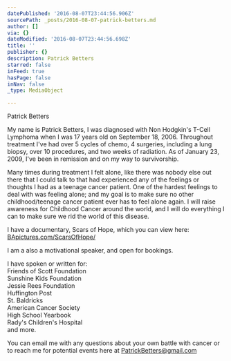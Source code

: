 ```yaml
---
datePublished: '2016-08-07T23:44:56.906Z'
sourcePath: _posts/2016-08-07-patrick-betters.md
author: []
via: {}
dateModified: '2016-08-07T23:44:56.698Z'
title: ''
publisher: {}
description: Patrick Betters
starred: false
inFeed: true
hasPage: false
inNav: false
_type: MediaObject

---
```

Patrick Betters

My name is Patrick Betters, I was diagnosed with Non Hodgkin's T-Cell Lymphoma when I was 17 years old on September 18, 2006\. Throughout treatment I've had over 5 cycles of chemo, 4 surgeries, including a lung biopsy, over 10 procedures, and two weeks of radiation. As of January 23, 2009, I've been in remission and on my way to survivorship.

Many times during treatment I felt alone, like there was nobody else out there that I could talk to that had experienced any of the feelings or thoughts I had as a teenage cancer patient. One of the hardest feelings to deal with was feeling alone; and my goal is to make sure no other childhood/teenage cancer patient ever has to feel alone again. I will raise awareness for Childhood Cancer around the world, and I will do everything I can to make sure we rid the world of this disease.

I have a documentary, Scars of Hope, which you can view here: [BApictures.com/ScarsOfHope/][0]

I am a also a motivational speaker, and open for bookings.

I have spoken or written for:  
Friends of Scott Foundation  
Sunshine Kids Foundation  
Jessie Rees Foundation  
Huffington Post  
St. Baldricks  
American Cancer Society  
High School Yearbook  
Rady's Children's Hospital  
and more.

You can email me with any questions about your own battle with cancer or to reach me for potential events here at [PatrickBetters@gmail.com][1]

[0]: http://BApictures.com/ScarsOfHope/ "Scars of Hope"
[1]: mailto:PatrickBetters@gmail.com